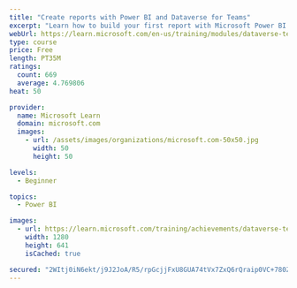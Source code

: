 ```yaml
---
title: "Create reports with Power BI and Dataverse for Teams"
excerpt: "Learn how to build your first report with Microsoft Power BI and Dataverse for Teams."
webUrl: https://learn.microsoft.com/en-us/training/modules/dataverse-teams-power-bi/
type: course
price: Free
length: PT35M
ratings:
  count: 669
  average: 4.769806
heat: 50

provider:
  name: Microsoft Learn
  domain: microsoft.com
  images:
    - url: /assets/images/organizations/microsoft.com-50x50.jpg
      width: 50
      height: 50

levels:
  - Beginner

topics:
  - Power BI

images:
  - url: https://learn.microsoft.com/training/achievements/dataverse-teams-power-bi-social.png
    width: 1280
    height: 641
    isCached: true

secured: "2WItj0iN6ekt/j9J2JoA/R5/rpGcjjFxU8GUA74tVx7ZxQ6rQraip0VC+780ZF06veyjv9xLIJ/ACuqOiryppqOgNV9v+1Flc24y3PVU8f6wVSnDzT/9/DeToTik15jMgaDSGqJ77aK+sFen7WdSRZqdEnXTZg1xK+XfnBDsVtBsLzVTfl5X/xqKzTuznfyytflNCh7pD3K6oRfCzFFk13ZXN2pKuZm7TmsdejIRU9yYvfaCdesy12z3b1iY4zDF3OJ18QeNGx5+6hw2mJq4X9xeyI74rS3aDhzemtEGoUXabWgbno85mh1yt1Xc96PZv/ojHlPAscQFEtRhbleVcudMFI5b9EGJOwQxmVNg9grXQFKUcGJtRbtxbSO+kBw4Q+xkv3rXt7Itf9GHoHv+Ft5f/cSe0wWPdoZwY9kkl5o=;kxxakuV6zV+IcLSR6GJj1Q=="
---
```


